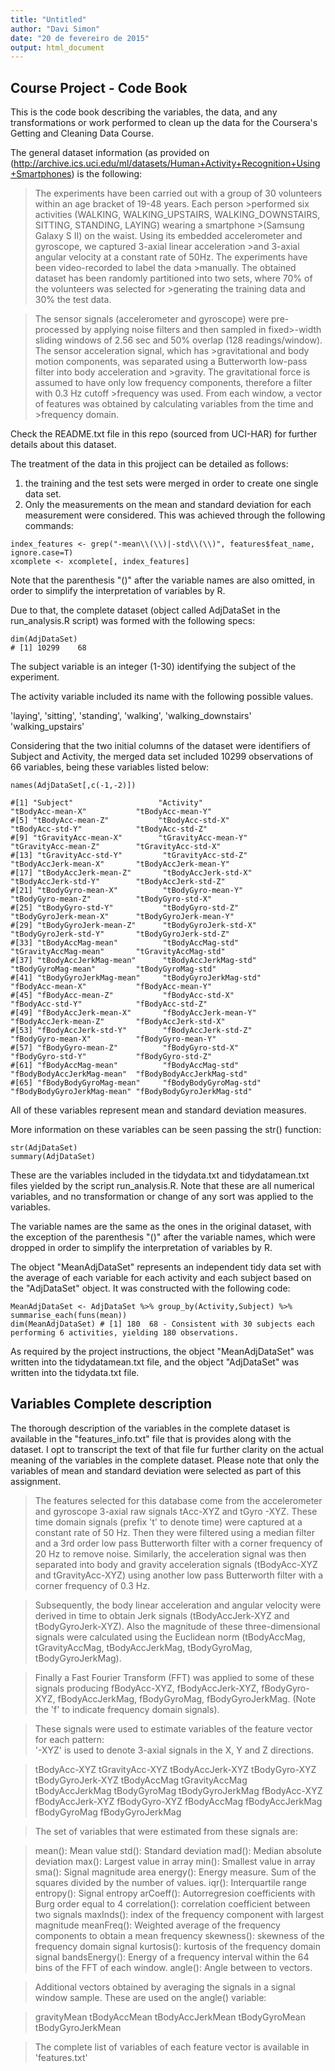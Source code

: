 ```yaml
---
title: "Untitled"
author: "Davi Simon"
date: "20 de fevereiro de 2015"
output: html_document
---
```


## Course Project - Code Book

This is the code book describing the variables, the data, and any transformations or work performed to clean up the data for the Coursera's Getting and Cleaning Data Course.

The general dataset information (as provided on (http://archive.ics.uci.edu/ml/datasets/Human+Activity+Recognition+Using+Smartphones) is the following:

>The experiments have been carried out with a group of 30 volunteers within an age bracket of 19-48 years. Each person   >performed six activities (WALKING, WALKING_UPSTAIRS, WALKING_DOWNSTAIRS, SITTING, STANDING, LAYING) wearing a smartphone   >(Samsung Galaxy S II) on the waist. Using its embedded accelerometer and gyroscope, we captured 3-axial linear acceleration >and 3-axial angular velocity at a constant rate of 50Hz. The experiments have been video-recorded to label the data >manually. The obtained dataset has been randomly partitioned into two sets, where 70% of the volunteers was selected for >generating the training data and 30% the test data.

>The sensor signals (accelerometer and gyroscope) were pre-processed by applying noise filters and then sampled in fixed>-width sliding windows of 2.56 sec and 50% overlap (128 readings/window). The sensor acceleration signal, which has >gravitational and body motion components, was separated using a Butterworth low-pass filter into body acceleration and >gravity. The gravitational force is assumed to have only low frequency components, therefore a filter with 0.3 Hz cutoff >frequency was used. From each window, a vector of features was obtained by calculating variables from the time and >frequency domain.

Check the README.txt file in this repo (sourced from UCI-HAR) for further details about this dataset. 

The treatment of the data in this projject can be detailed as follows:

1. the training and the test sets were merged in order to create one single data set.
2. Only the measurements on the mean and standard deviation for each measurement were considered. This was achieved through the following commands:

```{r}
index_features <- grep("-mean\\(\\)|-std\\(\\)", features$feat_name, ignore.case=T) 
xcomplete <- xcomplete[, index_features] 
```

Note that the parenthesis "()" after the variable names are also omitted, in order to simplify the interpretation 
 of variables by R.

Due to that, the complete dataset (object called AdjDataSet in the run_analysis.R script) was formed with the following specs: 

```{r}
dim(AdjDataSet)
# [1] 10299    68
```

The subject variable is an integer (1-30) identifying the subject of the experiment.

The activity variable included its name with the following possible values.

'laying',
'sitting',
'standing',
'walking',
'walking_downstairs'
'walking_upstairs'

Considering that the two initial columns of the dataset were identifiers of Subject and Activity, the merged data set included 10299 observations of 66 variables, being these variables listed below:

```{r}
names(AdjDataSet[,c(-1,-2)])

#[1] "Subject"                   "Activity"                  "tBodyAcc-mean-X"           "tBodyAcc-mean-Y"          
#[5] "tBodyAcc-mean-Z"           "tBodyAcc-std-X"            "tBodyAcc-std-Y"            "tBodyAcc-std-Z"           
#[9] "tGravityAcc-mean-X"        "tGravityAcc-mean-Y"        "tGravityAcc-mean-Z"        "tGravityAcc-std-X"        
#[13] "tGravityAcc-std-Y"         "tGravityAcc-std-Z"         "tBodyAccJerk-mean-X"       "tBodyAccJerk-mean-Y"      
#[17] "tBodyAccJerk-mean-Z"       "tBodyAccJerk-std-X"        "tBodyAccJerk-std-Y"        "tBodyAccJerk-std-Z"       
#[21] "tBodyGyro-mean-X"          "tBodyGyro-mean-Y"          "tBodyGyro-mean-Z"          "tBodyGyro-std-X"          
#[25] "tBodyGyro-std-Y"           "tBodyGyro-std-Z"           "tBodyGyroJerk-mean-X"      "tBodyGyroJerk-mean-Y"     
#[29] "tBodyGyroJerk-mean-Z"      "tBodyGyroJerk-std-X"       "tBodyGyroJerk-std-Y"       "tBodyGyroJerk-std-Z"      
#[33] "tBodyAccMag-mean"          "tBodyAccMag-std"           "tGravityAccMag-mean"       "tGravityAccMag-std"       
#[37] "tBodyAccJerkMag-mean"      "tBodyAccJerkMag-std"       "tBodyGyroMag-mean"         "tBodyGyroMag-std"         
#[41] "tBodyGyroJerkMag-mean"     "tBodyGyroJerkMag-std"      "fBodyAcc-mean-X"           "fBodyAcc-mean-Y"          
#[45] "fBodyAcc-mean-Z"           "fBodyAcc-std-X"            "fBodyAcc-std-Y"            "fBodyAcc-std-Z"           
#[49] "fBodyAccJerk-mean-X"       "fBodyAccJerk-mean-Y"       "fBodyAccJerk-mean-Z"       "fBodyAccJerk-std-X"       
#[53] "fBodyAccJerk-std-Y"        "fBodyAccJerk-std-Z"        "fBodyGyro-mean-X"          "fBodyGyro-mean-Y"         
#[57] "fBodyGyro-mean-Z"          "fBodyGyro-std-X"           "fBodyGyro-std-Y"           "fBodyGyro-std-Z"          
#[61] "fBodyAccMag-mean"          "fBodyAccMag-std"           "fBodyBodyAccJerkMag-mean"  "fBodyBodyAccJerkMag-std"  
#[65] "fBodyBodyGyroMag-mean"     "fBodyBodyGyroMag-std"      "fBodyBodyGyroJerkMag-mean" "fBodyBodyGyroJerkMag-std"
```

All of these variables represent mean and standard deviation measures. 

More information on these variables can be seen passing the str() function:

```{r}
str(AdjDataSet)
summary(AdjDataSet)
````

These are the variables included in the tidydata.txt and tidydatamean.txt files yielded by the script run_analysis.R. Note that these are all numerical variables, and no transformation or change of any sort was applied to the variables. 

The variable names are the same as the ones in the original dataset, with the exception of the parenthesis "()" after the variable names, which were dropped in order to simplify the interpretation of variables by R.

The object "MeanAdjDataSet" represents an independent tidy data set with the average of each variable for each activity and each subject based on the "AdjDataSet" object. It was constructed with the following code:

```{r}
MeanAdjDataSet <- AdjDataSet %>% group_by(Activity,Subject) %>% summarise_each(funs(mean))
dim(MeanAdjDataSet) # [1] 180  68 - Consistent with 30 subjects each performing 6 activities, yielding 180 observations.
```

As required by the project instructions, the object "MeanAdjDataSet" was written into the tidydatamean.txt file, and the object "AdjDataSet" was written into the tidydata.txt file.


## Variables Complete description


The thorough description of the variables in the complete dataset is available in the "features_info.txt" file that is provides along with the dataset. I opt to transcript the text of that file fur further clarity on the actual meaning of the variables in the complete dataset. Please note that only the variables of mean and standard deviation were selected as part of this assignment.  

> The features selected for this database come from the accelerometer and gyroscope 3-axial raw signals tAcc-XYZ and tGyro -XYZ. These time domain signals (prefix 't' to denote time) were captured at a constant rate of 50 Hz. Then they were filtered using a median filter and a 3rd order low pass Butterworth filter with a corner frequency of 20 Hz to remove noise. Similarly, the acceleration signal was then separated into body and gravity acceleration signals (tBodyAcc-XYZ and tGravityAcc-XYZ) using another low pass Butterworth filter with a corner frequency of 0.3 Hz. 

> Subsequently, the body linear acceleration and angular velocity were derived in time to obtain Jerk signals (tBodyAccJerk-XYZ and tBodyGyroJerk-XYZ). Also the magnitude of these three-dimensional signals were calculated using the Euclidean norm (tBodyAccMag, tGravityAccMag, tBodyAccJerkMag, tBodyGyroMag, tBodyGyroJerkMag). 

> Finally a Fast Fourier Transform (FFT) was applied to some of these signals producing fBodyAcc-XYZ, fBodyAccJerk-XYZ, fBodyGyro-XYZ, fBodyAccJerkMag, fBodyGyroMag, fBodyGyroJerkMag. (Note the 'f' to indicate frequency domain signals). 

> These signals were used to estimate variables of the feature vector for each pattern:  
'-XYZ' is used to denote 3-axial signals in the X, Y and Z directions.

> tBodyAcc-XYZ
tGravityAcc-XYZ
tBodyAccJerk-XYZ
tBodyGyro-XYZ
tBodyGyroJerk-XYZ
tBodyAccMag
tGravityAccMag
tBodyAccJerkMag
tBodyGyroMag
tBodyGyroJerkMag
fBodyAcc-XYZ
fBodyAccJerk-XYZ
fBodyGyro-XYZ
fBodyAccMag
fBodyAccJerkMag
fBodyGyroMag
fBodyGyroJerkMag

> The set of variables that were estimated from these signals are: 

> mean(): Mean value
std(): Standard deviation
mad(): Median absolute deviation 
max(): Largest value in array
min(): Smallest value in array
sma(): Signal magnitude area
energy(): Energy measure. Sum of the squares divided by the number of values. 
iqr(): Interquartile range 
entropy(): Signal entropy
arCoeff(): Autorregresion coefficients with Burg order equal to 4
correlation(): correlation coefficient between two signals
maxInds(): index of the frequency component with largest magnitude
meanFreq(): Weighted average of the frequency components to obtain a mean frequency
skewness(): skewness of the frequency domain signal 
kurtosis(): kurtosis of the frequency domain signal 
bandsEnergy(): Energy of a frequency interval within the 64 bins of the FFT of each window.
angle(): Angle between to vectors.

> Additional vectors obtained by averaging the signals in a signal window sample. These are used on the angle() variable:

> gravityMean
tBodyAccMean
tBodyAccJerkMean
tBodyGyroMean
tBodyGyroJerkMean

> The complete list of variables of each feature vector is available in 'features.txt'
